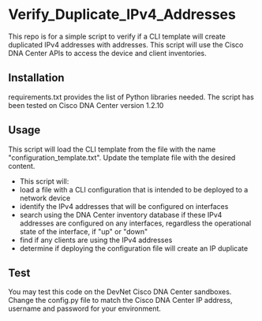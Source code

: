  
# Verify_Duplicate_IPv4_Addresses

This repo is for a simple script to verify if a CLI template will create duplicated IPv4 addresses with addresses. 
This script will use the Cisco DNA Center APIs to access the device and client inventories.


## Installation
requirements.txt provides the list of Python libraries needed. The script has been tested on Cisco DNA Center version 1.2.10


## Usage

This script will load the CLI template from the file with the name "configuration_template.txt". Update the template file with the desired content. 

- This script will:
 - load a file with a CLI configuration that is intended to be deployed to a network device
 - identify the IPv4 addresses that will be configured on interfaces
 - search using the DNA Center inventory database if these IPv4 addresses are configured on any interfaces, regardless the operational state of the interface, if "up" or "down"
 - find if any clients are using the IPv4 addresses
 - determine if deploying the configuration file will create an IP duplicate
 
## Test

You may test this code on the DevNet Cisco DNA Center sandboxes. Change the config.py file to match the Cisco DNA Center IP address, username and password for your environment.